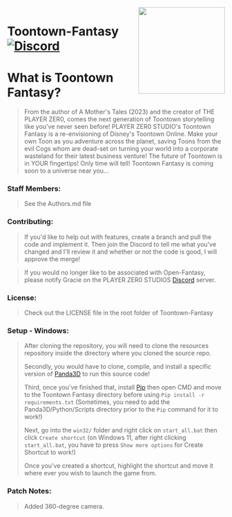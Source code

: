 <img src="https://github.com/PLAYER-ZER0-STUDIOS-Toontown-Fantasy/Toontown_Fantasy/blob/main/assets/images/github-logo/fantasy-logo.png" align="right" width="200" />

# Toontown-Fantasy [![Discord][discordImg]][discordLink]

# What is Toontown Fantasy?
 
> From the author of A Mother's Tales (2023) and the creator of THE PLAYER ZER0, comes the next generation of Toontown storytelling like you've never seen before! PLAYER ZER0 STUDIO's Toontown Fantasy is a re-envisioning of Disney's Toontown Online. Make your own Toon as you adventure across the planet, saving Toons from the evil Cogs whom are dead-set on turning your world into a corporate wasteland for their latest business venture! The future of Toontown is in YOUR fingertips! Only time will tell! Toontown Fantasy is coming soon to a universe near you...

### Staff Members:

> See the Authors.md file

### Contributing:

> If you'd like to help out with features, create a branch and pull the code and implement it. Then join the Discord to tell me what you've changed and I'll review it and whether or not the code is good, I will approve the merge!

> If you would no longer like to be associated with Open-Fantasy, please notify Gracie on the PLAYER ZER0 STUDIOS [Discord][discordLink] server.

### License:

> Check out the LICENSE file in the root folder of Toontown-Fantasy

### Setup - Windows:

> After cloning the repository, you will need to clone the resources repository inside the directory where you cloned the source repo.
>
> Secondly, you would have to clone, compile, and install a specific version of [Panda3D][PandaLink] to run this source code!
>
> Third, once you've finished that, install [Pip][PipLink] then open CMD and move to the Toontown Fantasy directory before using `Pip install -r requirements.txt` (Sometimes, you need to add the Panda3D/Python/Scripts directory prior to the `Pip` command for it to work!)
>
> Next, go into the `win32/` folder and right click on `start_all.bat` then click `Create shortcut` (on Windows 11, after right clicking `start_all.bat`, you have to press `Show more options` for Create Shortcut to work!)
>
> Once you've created a shortcut, highlight the shortcut and move it where ever you wish to launch the game from.

### Patch Notes:

> Added 360-degree camera.
> 

[discordImg]: https://img.shields.io/discord/775528645086543895.svg?logo=discord&logoWidth=18&colorB=7289DA&Discord-PLAYER%20ZER0%20STUDIOS-7289DA?logo=discord&logoWidth=18&style=for-the-badge

[discordLink]: https://discord.gg/9fgW8jAaf6

[PandaLink]: https://github.com/PLAYERZER0STUDIOS/Open-Panda

[PipLink]: https://pypi.org/project/pip/